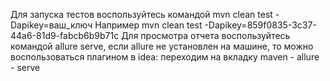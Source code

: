 Для запуска тестов воспользуйтесь командой mvn clean test -Dapikey=ваш_ключ
Например mvn clean test -Dapikey=859f0835-3c37-44a6-81d9-fabcb6b9b71c
Для просмотра отчета воспользуйтесь командой allure serve, если allure не установлен на машине, то можно воспользоваться плагином в idea: 
переходим на вкладку maven - allure - serve

